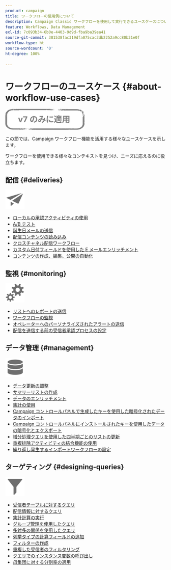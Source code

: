 ```yaml
---
product: campaign
title: ワークフローの使用例について
description: Campaign Classic ワークフローを使用して実行できるユースケースについて詳しく説明します。
feature: Workflows, Data Management
exl-id: 7c093b34-6b0e-4403-9d9d-fba9ba39ea41
source-git-commit: 381538fac319dfa075cac3db2252a9cc80b31e0f
workflow-type: ht
source-wordcount: '0'
ht-degree: 100%

---
```


# ワークフローのユースケース {#about-workflow-use-cases}

![](../../assets/v7-only.svg)

この節では、Campaign ワークフロー機能を活用する様々なユースケースを示します。

ワークフローを使用できる様々なコンテキストを見つけ、ニーズに応えるのに役立ちます。

## 配信 {#deliveries}

<img src="assets/do-not-localize/icon_send.svg" width="60px">

* [ローカルの承認アクティビティの使用](using-the-local-approval-activity.md)
* [A/B テスト](../../delivery/using/a-b-testing-use-case.md)
* [誕生日メールの送信](sending-a-birthday-email.md)
* [配信コンテンツの読み込み](loading-delivery-content.md)
* [クロスチャネル配信ワークフロー](cross-channel-delivery-workflow.md)
* [カスタム日付フィールドを使用した E メールエンリッチメント](email-enrichment-with-custom-date-fields.md)
* [コンテンツの作成、編集、公開の自動化](../../delivery/using/automating-via-workflows.md#examples)

## 監視 {#monitoring}

<img src="assets/do-not-localize/icon_monitoring.svg" width="60px">

* [リストへのレポートの送信](sending-a-report-to-a-list.md)
* [ワークフローの監視](supervising-workflows.md)
* [オペレーターへのパーソナライズされたアラートの送信](sending-personalized-alerts-to-operators.md)
* [配信を送信する前の受信者承認プロセスの設定](using-the-local-approval-activity.md)

## データ管理 {#management}

<img src="assets/do-not-localize/icon_manage.svg" width="60px">

* [データ更新の調整](coordinating-data-updates.md)
* [サマリーリストの作成](creating-a-summary-list.md)
* [データのエンリッチメント](enriching-data.md)
* [集計の使用](using-aggregates.md)
* [Campaign コントロールパネルで生成したキーを使用した暗号化されたデータのインポート](../../platform/using/unzip-decrypt.md)
* [Campaign コントロールパネルにインストールされたキーを使用したデータの暗号化とエクスポート](how-to-use-workflow-data.md#use-case-gpg-encrypt)
* [増分処理クエリを使用した四半期ごとのリストの更新](quarterly-list-update.md)
* [重複排除アクティビティの結合機能の使用](deduplication-merge.md)
* [繰り返し発生するインポートワークフローの設定](recurring-import-workflow.md)

## ターゲティング {#designing-queries}

<img src="assets/do-not-localize/icon_filter.svg" width="60px">

* [受信者テーブルに対するクエリ](querying-recipient-table.md)
* [配信情報に対するクエリ](querying-delivery-information.md)
* [集計計算の実行](performing-aggregate-computing.md)
* [グループ管理を使用したクエリ](querying-using-grouping-management.md)
* [多対多の関係を使用したクエリ](querying-using-many-to-many-relationship.md)
* [列挙タイプの計算フィールドの追加](adding-enumeration-type-calculated-field.md)
* [フィルターの作成](creating-a-filter.md)
* [重複した受信者のフィルタリング](filtering-duplicated-recipients.md)
* [クエリでのインスタンス変数の呼び出し](javascript-scripts-and-templates.md#calling-an-instance-variable-in-a-query)
* [母集団に対する分割率の適用](javascript-scripts-and-templates.md#example)
